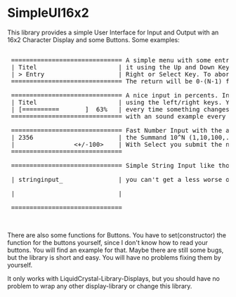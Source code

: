 SimpleUI16x2
============

This library provides a simple User Interface for Input and Output with an 
16x2 Character Display and some Buttons. Some examples:
<pre>  
 ============================== A simple menu with some entries. You can navigate through
 | Titel                      | it using the Up and Down Keys. For selecting an entry use
 | > Entry                    | Right or Select Key. To abort, if you allow it, use the Left Key.
 ============================== The return will be 0-(N-1) for the entry or -1 for abort.

 ============================== A nice input in percents. Input in 1% steps using the up/down keys and 10%
 | Titel                      | using the left/right keys. You ca also set a function, which will be called
 | [==========       ]  63%   | every time something changes (for example you want to adjust the volume
 ============================== with an sound example every time the volume is changed).

 ============================== Fast Number Input with the arrow keys. With Up/Down you can add/substract
 | 2356                       | the Summand 10^N (1,10,100,...), which you can using Right/Left.
 |                &lt;+/-100&gt;    | With Select you submit the number.
 ==============================

 ============================== Simple String Input like those on Game Consoles. With only arrow-keys</br>
 | stringinput_               | you can't get a less worse option. The writing position blinks.</br>
 |                            |</br>
 ==============================</br>
 </pre>
 There are also some functions for Buttons. You have to set(constructor) the function for the buttons 
 yourself, since I don't know how to read your buttons. You will find an example for that.
 Maybe there are still some bugs, but the library is short and easy. You will have no problems fixing
 them by yourself.

 It only works with LiquidCrystal-Library-Displays, but you should have no problem to wrap any other
 display-library or change this library.


